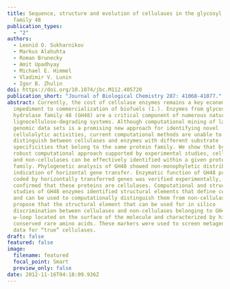 ```yaml
---
title: Sequence, structure and evolution of cellulases in the glycosyl hydrolase
  family 48
publication_types:
  - "2"
authors:
  - Leonid O. Sukharnikov
  - Markus Alahuhta
  - Roman Brunecky
  - Amit Upadhyay
  - Michael E. Himmel
  - Vladimir V. Lunin
  - Igor B. Zhulin
doi: https://doi.org/10.1074/jbc.M112.405720
publication_short: "Journal of Biological Chemistry 287: 41068-41077."
abstract: Currently, the cost of cellulase enzymes remains a key economic
  impediment to commercialization of biofuels (1.). Enzymes from glycoside
  hydrolase family 48 (GH48) are a critical component of numerous natural
  lignocellulose-degrading systems. Although computational mining of large
  genomic data sets is a promising new approach for identifying novel
  cellulolytic activities, current computational methods are unable to
  distinguish between cellulases and enzymes with different substrate
  specificities that belong to the same protein family. We show that by using a
  robust computational approach supported by experimental studies, cellulases
  and non-cellulases can be effectively identified within a given protein
  family. Phylogenetic analysis of GH48 showed non-monophyletic distribution, an
  indication of horizontal gene transfer. Enzymatic function of GH48 proteins
  coded by horizontally transferred genes was verified experimentally, which
  confirmed that these proteins are cellulases. Computational and structural
  studies of GH48 enzymes identified structural elements that define cellulases
  and can be used to computationally distinguish them from non-cellulases. We
  propose that the structural element that can be used for in silico
  discrimination between cellulases and non-cellulases belonging to GH48 is an
  ω-loop located on the surface of the molecule and characterized by highly
  conserved rare amino acids. These markers were used to screen metagenomics
  data for “true” cellulases.
draft: false
featured: false
image:
  filename: featured
  focal_point: Smart
  preview_only: false
date: 2012-11-16T04:18:09.936Z
---
```

